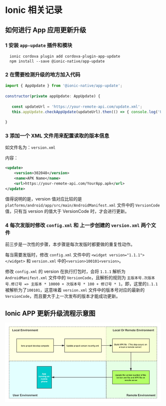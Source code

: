 # Ionic 相关记录

## 如何进行 App 应用更新升级

### 1 安装 `app-update` 插件和模块

```shell
  ionic cordova plugin add cordova-plugin-app-update
  npm install --save @ionic-native/app-update
```

### 2 在需要检测升级的地方加入代码

```js
import { AppUpdate } from '@ionic-native/app-update';

constructor(private appUpdate: AppUpdate) {

   const updateUrl = 'https://your-remote-api.com/update.xml';
   this.appUpdate.checkAppUpdate(updateUrl).then(() => { console.log('Update available') });

}
```

### 3 添加一个 XML 文件用来配置读取的版本信息

如文件名为：`version.xml`

内容：

```xml
<update>
    <version>302048</version>
    <name>APK Name</name>
    <url>https://your-remote-api.com/YourApp.apk</url>
</update>
```

值得说明的是，version 值对应比较的是 `platforms/android/app/src/main/AndroidManifest.xml` 文件中的 `VersionCode` 值，只有当 version 的值大于 VersionCode 时，才会进行更新。

### 4 每次发版时修改 `config.xml` 和 上一步创建的 `version.xml` 两个文件

前三步是一次性的步骤，本步骤是每次发版时都要做的重复性动作。

每当需要发版时，修改 `config.xml` 文件中的 `<widget version="1.1.1"></widget>` 和 `version.xml` 中的`<version>100101<version>`。

修改 `config.xml` 的 version 在执行打包时，会将 `1.1.1` 解析为 `AndroidManifest.xml` 文件中的 `VersionCode`，且解析的规则为 `主版本号.次版本号.修订号 => 主版本 * 10000 + 次版本号 * 100 + 修订号 * 1`，即，这里的`1.1.1`被解析为了`100101`，这意味着 `version.xml` 文件中的版本号对应的最新的 `VersionCode`，而且要大于上一次发布的版本才能成功更新。

## Ionic APP 更新升级流程示意图

![APP 更新升级流程示意图](./images/megvii.png)
